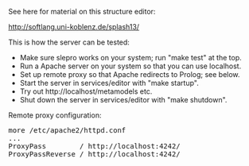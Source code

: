 See here for material on this structure editor:

http://softlang.uni-koblenz.de/splash13/

This is how the server can be tested:

* Make sure slepro works on your system; run "make test" at the top.
* Run a Apache server on your system so that you can use localhost.
* Set up remote proxy so that Apache redirects to Prolog; see below.
* Start the server in services/editor with "make startup".
* Try out http://localhost/metamodels etc.
* Shut down the server in services/editor with "make shutdown".

Remote proxy configuration:

<pre>
more /etc/apache2/httpd.conf
...
ProxyPass        / http://localhost:4242/
ProxyPassReverse / http://localhost:4242/
</pre>
